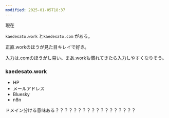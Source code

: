 ```yaml
---
modified: 2025-01-05T18:37
---
```

  

現在

`kaedesato.work` と`kaedesato.com` がある。

  

正直.workのほうが見た目キレイで好き。

入力は.comのほうがし易い。まあ.workも慣れてきたら入力しやすくなりそう。

  

### kaedesato.work

- HP
- メールアドレス
- Bluesky
- n8n

  

  

ドメイン分ける意味ある？？？？？？？？？？？？？？？？？？